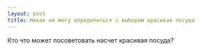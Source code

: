 ```yaml
---
layout: post 
title: Никак не могу определиться с выбором красивая посуда 
--- 
```

Кто что может посоветовать насчет красивая посуда?